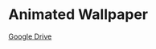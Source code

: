 # Animated Wallpaper

[Google Drive](https://drive.google.com/drive/folders/1Xg229cl77NqphCOrHe7rs23gbm7x_ItR?usp=sharing)